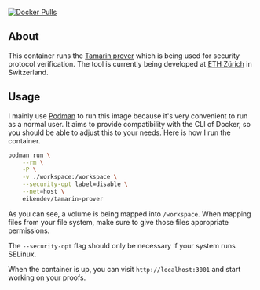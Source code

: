 [![Docker Pulls](https://img.shields.io/docker/pulls/eikendev/tamarin-docker)](https://hub.docker.com/r/eikendev/tamarin-docker)

## About

This container runs the [Tamarin prover](https://tamarin-prover.github.io/) which is being used for security protocol verification.
The tool is currently being developed at [ETH Zürich](https://ethz.ch/) in Switzerland.

## Usage

I mainly use [Podman](https://podman.io/) to run this image because it's very convenient to run as a normal user.
It aims to provide compatibility with the CLI of Docker, so you should be able to adjust this to your needs.
Here is how I run the container.

```bash
podman run \
	--rm \
	-P \
	-v ./workspace:/workspace \
	--security-opt label=disable \
	--net=host \
	eikendev/tamarin-prover
```

As you can see, a volume is being mapped into `/workspace`.
When mapping files from your file system, make sure to give those files appropriate permissions.

The `--security-opt` flag should only be necessary if your system runs SELinux.

When the container is up, you can visit `http://localhost:3001` and start working on your proofs.
